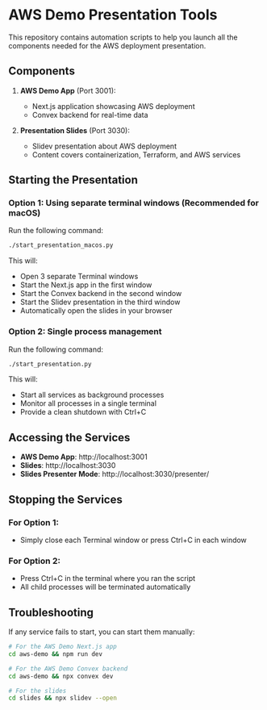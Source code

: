 # AWS Demo Presentation Tools

This repository contains automation scripts to help you launch all the components needed for the AWS deployment presentation.

## Components

1. **AWS Demo App** (Port 3001):
   - Next.js application showcasing AWS deployment
   - Convex backend for real-time data

2. **Presentation Slides** (Port 3030):
   - Slidev presentation about AWS deployment
   - Content covers containerization, Terraform, and AWS services

## Starting the Presentation

### Option 1: Using separate terminal windows (Recommended for macOS)

Run the following command:

```bash
./start_presentation_macos.py
```

This will:
- Open 3 separate Terminal windows
- Start the Next.js app in the first window
- Start the Convex backend in the second window
- Start the Slidev presentation in the third window
- Automatically open the slides in your browser

### Option 2: Single process management

Run the following command:

```bash
./start_presentation.py
```

This will:
- Start all services as background processes
- Monitor all processes in a single terminal
- Provide a clean shutdown with Ctrl+C

## Accessing the Services

- **AWS Demo App**: http://localhost:3001
- **Slides**: http://localhost:3030
- **Slides Presenter Mode**: http://localhost:3030/presenter/

## Stopping the Services

### For Option 1:
- Simply close each Terminal window or press Ctrl+C in each window

### For Option 2:
- Press Ctrl+C in the terminal where you ran the script
- All child processes will be terminated automatically

## Troubleshooting

If any service fails to start, you can start them manually:

```bash
# For the AWS Demo Next.js app
cd aws-demo && npm run dev

# For the AWS Demo Convex backend
cd aws-demo && npx convex dev

# For the slides
cd slides && npx slidev --open
``` 